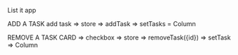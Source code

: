 List it app

ADD A TASK
 add task => store => addTask => setTasks = Column

REMOVE A TASK
  CARD => checkbox => store => removeTask({id}) => setTask => Column